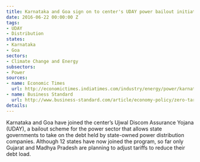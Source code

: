 ```yaml
---
title: Karnataka and Goa sign on to center's UDAY power bailout initiative
date: 2016-06-22 00:00:00 Z
tags:
- UDAY
- Distribution
states:
- Karnataka
- Goa
sectors:
- Climate Change and Energy
subsectors:
- Power
sources:
- name: Economic Times
  url: http://economictimes.indiatimes.com/industry/energy/power/karnataka-goa-join-uday-revival-plan-for-state-discoms/articleshow/52778414.cms
- name: Business Standard
  url: http://www.business-standard.com/article/economy-policy/zero-tariff-hike-shadow-on-uday-rise-116061500021_1.html
details: 
---
```


Karnataka and Goa have joined the center’s Ujwal Discom Assurance Yojana (UDAY), a bailout scheme for the power sector that allows state governments to take on the debt held by state-owned power distribution companies. Although 12 states have now joined the program, so far only Gujarat and Madhya Pradesh are planning to adjust tariffs to reduce their debt load.

